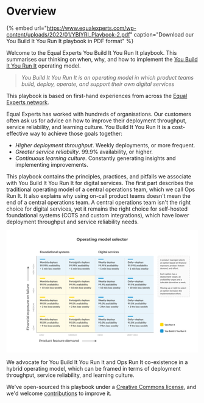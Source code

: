 # Overview

{% embed url="https://www.equalexperts.com/wp-content/uploads/2022/01/YBIYRI_Playbook-2.pdf" caption="Download our You Build It You Run It playbook in PDF format" %}

Welcome to the Equal Experts You Build It You Run It playbook. This summarises our thinking on when, why, and how to implement the [You Build It You Run It](https://www.equalexperts.com/our-services/deliver/you-build-it-you-run-it) operating model. 

> *You Build It You Run It is an operating model in which product teams build, deploy, operate, and support their own digital services*

This playbook is based on first-hand experiences from across the [Equal Experts network](https://www.equalexperts.com/our-people/our-network/).

Equal Experts has worked with hundreds of organisations. Our customers often ask us for advice on how to improve their deployment throughput, service reliability, and learning culture. You Build It You Run It is a cost-effective way to achieve those goals together:

* *Higher deployment throughput*. Weekly deployments, or more frequent.
* *Greater service reliability*. 99.9% availability, or higher.
* *Continuous learning culture*. Constantly generating insights and implementing improvements.

This playbook contains the principles, practices, and pitfalls we associate with You Build It You Run It for digital services. The first part describes the traditional operating model of a central operations team, which we call Ops Run It. It also explains why using on-call product teams doesn't mean the end of a central operations team. A central operations team isn't the right choice for digital services, yet it remains the right choice for self-hosted foundational systems (COTS and custom integrations), which have lower deployment throughput and service reliability needs.

![](.gitbook/assets/practices/operating-model-selector.png)

We advocate for You Build It You Run It and Ops Run It co-existence in a hybrid operating model, which can be framed in terms of deployment throughput, service reliability, and learning culture. 

We've open-sourced this playbook under a [Creative Commons license](https://creativecommons.org/licenses/by-nc/4.0/), and we'd welcome [contributions](https://you-build-it-you-run-it.playbook.ee/contribute) to improve it.
